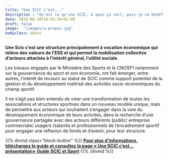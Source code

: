 ```yaml
---
title: "Une SCIC c’est..."
description : "Qu'est ce qu'une SCIC, à quoi ça sert, puis-je ne bénéficier ?"
date: 2018-06-10T16:43:39+02:00
draft: false
image:  "/images/a-propos.jpg"
bodyclass: about
---
```

**Une Scic c’est une structure principalement à vocation économique qui relève des valeurs de l’ESS et qui permet la mobilisation collective d’acteurs attachés à l’intérêt général, l’utilité sociale.**

Les travaux engagés par le Ministère des Sports et le CNOSF1 notamment sur la gouvernance du sport et son économie, ont fait émerger, entre autres, l’intérêt de recourir au statut de SCIC comme support potentiel de la gestion et du développement maîtrisé des activités socio-économiques du champ sportif.

Il ne s’agit pas bien entendu de viser une transformation de toutes les associations et structures sportives dans un nouveau modèle unique, mais de permettre aux acteurs qui souhaitent s’engager dans la voie du développement économique de leurs activités, dans la recherche d’une gouvernance partagée avec des acteurs différents (public/ entreprise commerciale/ usagers /salariés et professionnels de l’encadrement sportif pour engager une réflexion de fonds et d’avenir, pour leur structure. 

{{% divmd class="block-button" %}}
[**Pour plus d’informations, téléchargez le guide et consultez la page « Une SCIC c’est… présentation»** **Guide SCIC et Sport**](/pdf/guide-scic.pdf)
{{% /divmd %}}
